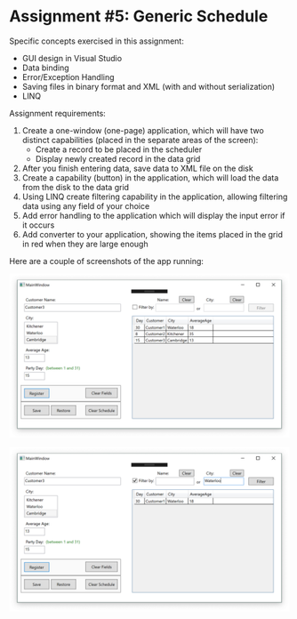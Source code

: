 # Assignment #5: Generic Schedule

Specific concepts exercised in this assignment:

* GUI design in Visual Studio
* Data binding
* Error/Exception Handling
* Saving files in binary format and XML (with and without serialization)
* LINQ

Assignment requirements:

1. Create a one-window (one-page) application, which will have two distinct capabilities (placed in the separate areas of the screen):
   * Create a record to be placed in the scheduler
   * Display newly created record in the data grid
2. After you finish entering data, save data to XML file on the disk
3. Create a capability (button) in the application, which will load the data from the disk to the data grid
4. Using LINQ create filtering capability in the application, allowing filtering data using any field of your choice
5. Add error handling to the application which will display the input error if it occurs
6. Add converter to your application, showing the items placed in the grid in red when they are large enough

Here are a couple of screenshots of the app running:

![picture of the app main screen with 3 records](pictures/picture1.png)

![picture of the app using the filter feature](pictures/picture2.png)
